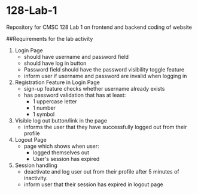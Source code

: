 # 128-Lab-1
Repository for CMSC 128 Lab 1 on frontend and backend coding of website

##Requirements for the lab activity
1. Login Page
    - should have username and password field
    - should have log in button
    - Password field should have the password visibility toggle feature
    - inform user if username and password are invalid when logging in
2. Registration Feature in Login Page
    - sign-up feature checks whether username already exists
    - has password validation that has at least:
        - 1 uppercase letter
        - 1 number
        - 1 symbol
3. Visible log out button/link in the page
    - informs the user that they have successfully logged out from their profile
4. Logout Page
    - page which shows when user:
      - logged themselves out
      - User's session has expired
5. Session handling 
    - deactivate and log user out from their profile after 5 minutes of inactivity.
    - inform user that their session has expired in logout page
